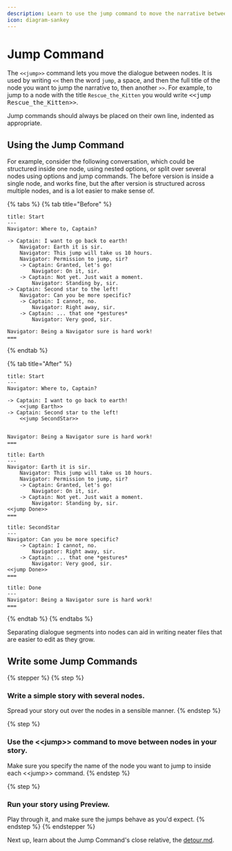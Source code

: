 ```yaml
---
description: Learn to use the jump command to move the narrative between nodes.
icon: diagram-sankey
---
```


# Jump Command

The `<<jump>>` command lets you move the dialogue between nodes. It is used by writing `<<` then the word `jump`, a space, and then the full title of the node you want to jump the narrative to, then another `>>`. For example, to jump to a node with the title `Rescue_the_Kitten` you would write <kbd><\<jump Rescue\_the\_Kitten>></kbd>.&#x20;

Jump commands should always be placed on their own line, indented as appropriate.

## Using the Jump Command

For example, consider the following conversation, which could be structured inside one node, using nested options, or split over several nodes using options and jump commands. The before version is inside a single node, and works fine, but the after version is structured across multiple nodes, and is a lot easier to make sense of.&#x20;

{% tabs %}
{% tab title="Before" %}
```
title: Start
---
Navigator: Where to, Captain?

-> Captain: I want to go back to earth!
    Navigator: Earth it is sir. 
    Navigator: This jump will take us 10 hours.
    Navigator: Permission to jump, sir?
    -> Captain: Granted, let's go!
        Navigator: On it, sir.
    -> Captain: Not yet. Just wait a moment.
        Navigator: Standing by, sir.
-> Captain: Second star to the left!
    Navigator: Can you be more specific?
    -> Captain: I cannot, no.
        Navigator: Right away, sir.
    -> Captain: ... that one *gestures*
        Navigator: Very good, sir.

Navigator: Being a Navigator sure is hard work!
===
```
{% endtab %}

{% tab title="After" %}
```
title: Start
---
Navigator: Where to, Captain?

-> Captain: I want to go back to earth!
    <<jump Earth>>
-> Captain: Second star to the left!
    <<jump SecondStar>>
    

Navigator: Being a Navigator sure is hard work!
===

title: Earth
---
Navigator: Earth it is sir. 
    Navigator: This jump will take us 10 hours.
    Navigator: Permission to jump, sir?
    -> Captain: Granted, let's go!
        Navigator: On it, sir.
    -> Captain: Not yet. Just wait a moment.
        Navigator: Standing by, sir.
<<jump Done>>
===

title: SecondStar
---
Navigator: Can you be more specific?
    -> Captain: I cannot, no.
        Navigator: Right away, sir.
    -> Captain: ... that one *gestures*
        Navigator: Very good, sir.
<<jump Done>>
===

title: Done
---
Navigator: Being a Navigator sure is hard work!
===
```
{% endtab %}
{% endtabs %}

Separating dialogue segments into nodes can aid in writing neater files that are easier to edit as they grow.

## Write some Jump Commands

{% stepper %}
{% step %}
### Write a simple story with several nodes.

Spread your story out over the nodes in a sensible manner.
{% endstep %}

{% step %}
### Use the <\<jump>> command to move between nodes in your story.

Make sure you specify the name of the node you want to jump to inside each <\<jump>> command.
{% endstep %}

{% step %}
### Run your story using Preview.

Play through it, and make sure the jumps behave as you'd expect.
{% endstep %}
{% endstepper %}

Next up, learn about the Jump Command's close relative, the [detour.md](detour.md "mention").
